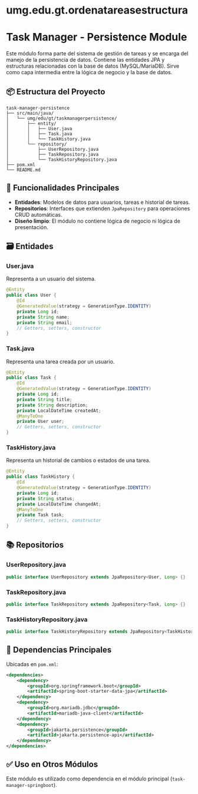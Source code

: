 # umg.edu.gt.ordenatareasestructura
# Task Manager - Persistence Module

Este módulo forma parte del sistema de gestión de tareas y se encarga del manejo de la persistencia de datos. Contiene las entidades JPA y estructuras relacionadas con la base de datos (MySQL/MariaDB). Sirve como capa intermedia entre la lógica de negocio y la base de datos.

## 📦 Estructura del Proyecto

```
task-manager-persistence
├── src/main/java/
│   └── umg/edu/gt/taskmanagerpersistence/
│       ├── entity/
│       │   ├── User.java
│       │   ├── Task.java
│       │   └── TaskHistory.java
│       └── repository/
│           ├── UserRepository.java
│           ├── TaskRepository.java
│           └── TaskHistoryRepository.java
├── pom.xml
└── README.md
```

## 🧩 Funcionalidades Principales

* **Entidades**: Modelos de datos para usuarios, tareas e historial de tareas.
* **Repositorios**: Interfaces que extienden `JpaRepository` para operaciones CRUD automáticas.
* **Diseño limpio**: El módulo no contiene lógica de negocio ni lógica de presentación.

## 🗃️ Entidades

### User.java

Representa a un usuario del sistema.

```java
@Entity
public class User {
    @Id
    @GeneratedValue(strategy = GenerationType.IDENTITY)
    private Long id;
    private String name;
    private String email;
    // Getters, setters, constructor
}
```

### Task.java

Representa una tarea creada por un usuario.

```java
@Entity
public class Task {
    @Id
    @GeneratedValue(strategy = GenerationType.IDENTITY)
    private Long id;
    private String title;
    private String description;
    private LocalDateTime createdAt;
    @ManyToOne
    private User user;
    // Getters, setters, constructor
}
```

### TaskHistory.java

Representa un historial de cambios o estados de una tarea.

```java
@Entity
public class TaskHistory {
    @Id
    @GeneratedValue(strategy = GenerationType.IDENTITY)
    private Long id;
    private String status;
    private LocalDateTime changedAt;
    @ManyToOne
    private Task task;
    // Getters, setters, constructor
}
```

## 📚 Repositorios

### UserRepository.java

```java
public interface UserRepository extends JpaRepository<User, Long> {}
```

### TaskRepository.java

```java
public interface TaskRepository extends JpaRepository<Task, Long> {}
```

### TaskHistoryRepository.java

```java
public interface TaskHistoryRepository extends JpaRepository<TaskHistory, Long> {}
```

## 🔗 Dependencias Principales

Ubicadas en `pom.xml`:

```xml
<dependencies>
    <dependency>
        <groupId>org.springframework.boot</groupId>
        <artifactId>spring-boot-starter-data-jpa</artifactId>
    </dependency>
    <dependency>
        <groupId>org.mariadb.jdbc</groupId>
        <artifactId>mariadb-java-client</artifactId>
    </dependency>
    <dependency>
        <groupId>jakarta.persistence</groupId>
        <artifactId>jakarta.persistence-api</artifactId>
    </dependency>
</dependencies>
```

## ✅ Uso en Otros Módulos

Este módulo es utilizado como dependencia en el módulo principal (`task-manager-springboot`).

